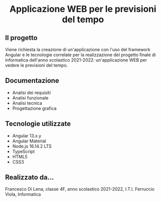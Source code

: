 <div align="center">
  <h1>Applicazione WEB per le previsioni del tempo </h1>
 </div>
 
 ## Il progetto
 Viene richiesta la creazione di un'applicazione con l'uso del framework Angular e le tecnologie correlate per la realizzazione del progetto finale di informatica dell'anno scolastico 2021-2022: un'applicazione WEB per vedere le previsioni del tempo.
 
 ## Documentazione
 - Analisi dei requisiti
 - Analisi funzionale
 - Analisi tecnica
 - Progettazione grafica

## Tecnologie utilizzate 
- Angular 13.x.y
- Angular Material
- Node.js 16.14.2 LTS
- TypeScript
- HTML5
- CSS3

## Realizzato da...
Francesco Di Lena, classe 4F, anno scolastico 2021-2022, I.T.I. Ferruccio Viola, Informatica
